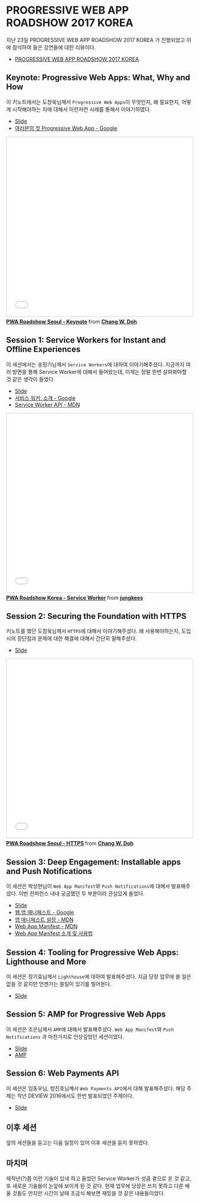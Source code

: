 # PROGRESSIVE WEB APP ROADSHOW 2017 KOREA

지난 23일 PROGRESSIVE WEB APP ROADSHOW 2017 KOREA 가 진행되었고 이에 참석하여 들은 강연들에 대한 리뷰이다.

* [PROGRESSIVE WEB APP ROADSHOW 2017 KOREA](https://gdg-korea-webtech.firebaseapp.com/pwa-roadshow17/)

## Keynote: Progressive Web Apps: What, Why and How

이 키노트에서는 도창욱님께서 `Progressive Web Apps`이 무엇인지, 왜 필요한지, 어떻게 시작해야하는 지에 대해서 이런저런 사례를 통해서 이야기하였다.

* [Slide](https://www.slideshare.net/cwdoh/pwa-roadshow-seoul-keynote)
* [여러분의 첫 Progressive Web App - Google](https://joshua1988.github.io/web_dev/webapp-manifest/)

<iframe src="//www.slideshare.net/slideshow/embed_code/key/O8KQmBR4Wxmtr" width="595" height="485" frameborder="0" marginwidth="0" marginheight="0" scrolling="no" style="border:1px solid #CCC; border-width:1px; margin-bottom:5px; max-width: 100%;" allowfullscreen> </iframe> <div style="margin-bottom:5px"> <strong> <a href="//www.slideshare.net/cwdoh/pwa-roadshow-seoul-keynote" title="PWA Roadshow Seoul - Keynote" target="_blank">PWA Roadshow Seoul - Keynote</a> </strong> from <strong><a target="_blank" href="https://www.slideshare.net/cwdoh">Chang W. Doh</a></strong> </div>

## Session 1: Service Workers for Instant and Offline Experiences

이 세션에서는 송정기님께서 `Service Workers`에 대하여 이야기해주셨다. 지금까지 여러 방면을 통해 Service Worker에 대해서 들어왔는데, 이제는 정말 한번 살펴봐야할 것 같은 생각이 들었다.

* [Slide](https://www.slideshare.net/jungkees/pwa-roadshow-korea-service-worker-75350144)
* [서비스 워커: 소개 - Google](https://developers.google.com/web/fundamentals/getting-started/primers/service-workers?hl=ko)
* [Service Worker API - MDN](https://developer.mozilla.org/en-US/docs/Web/API/Service_Worker_API)

<iframe src="//www.slideshare.net/slideshow/embed_code/key/BFxOHWSPrCnWMR" width="595" height="485" frameborder="0" marginwidth="0" marginheight="0" scrolling="no" style="border:1px solid #CCC; border-width:1px; margin-bottom:5px; max-width: 100%;" allowfullscreen> </iframe> <div style="margin-bottom:5px"> <strong> <a href="//www.slideshare.net/jungkees/pwa-roadshow-korea-service-worker-75350144" title="PWA Roadshow Korea - Service Worker" target="_blank">PWA Roadshow Korea - Service Worker</a> </strong> from <strong><a target="_blank" href="https://www.slideshare.net/jungkees">jungkees</a></strong> </div>

## Session 2: Securing the Foundation with HTTPS

키노트를 했던 도창욱님께서 `HTTPS`에 대해서 이야기해주셨다. 왜 사용해야하는지, 도입시의 장단점과 문제에 대한 해결에 대해서 간단히 말해주셨다.

* [Slide](https://gdg-korea-webtech.firebaseapp.com/pwa-roadshow17/)

<iframe src="//www.slideshare.net/slideshow/embed_code/key/brnvghAXhukfmt" width="595" height="485" frameborder="0" marginwidth="0" marginheight="0" scrolling="no" style="border:1px solid #CCC; border-width:1px; margin-bottom:5px; max-width: 100%;" allowfullscreen> </iframe> <div style="margin-bottom:5px"> <strong> <a href="//www.slideshare.net/cwdoh/pwa-roadshow-seoul-https" title="PWA Roadshow Seoul - HTTPS" target="_blank">PWA Roadshow Seoul - HTTPS</a> </strong> from <strong><a target="_blank" href="https://www.slideshare.net/cwdoh">Chang W. Doh</a></strong> </div>

## Session 3: Deep Engagement: Installable apps and Push Notifications

이 세션은 박상현님이 `Web App Manifest`와 `Push Notifications`에 대해서 발표해주셨다. 이번 컨퍼런스 내내 궁금했던 두 부분이라 관심있게 들었다.

* [Slide](https://docs.google.com/presentation/d/14_jRqn1xwe29RqXsy-uoVcrbt6tkuAW3sKr3PXZXliw/edit#slide=id.p10)
* [웹 앱 매니페스트 - Google](https://developers.google.com/web/fundamentals/engage-and-retain/web-app-manifest/?hl=ko)
* [앱 매니페스트 설정 - MDN](https://developer.mozilla.org/ko/docs/Web/Apps/Developing/Manifest/Manifest)
* [Web App Manifest - MDN](https://developer.mozilla.org/ko/docs/Web/Manifest)
* [Web App Manifest 소개 및 사용법](https://joshua1988.github.io/web_dev/webapp-manifest/)

## Session 4: Tooling for Progressive Web Apps: Lighthouse and More

이 세션은 장기효님께서 `Lighthouse`에 대하여 발표해주셨다. 지금 당장 업무에 쓸 일은 없을 것 같지만 언젠가는 쓸일이 있기를 빌어본다.

* [Slide](https://www.slideshare.net/GihyoJoshuaJang/2017googlepwaroadshowlighthouse)

## Session 5: AMP for Progressive Web Apps

이 세션은 조은님께서 `AMP`에 대해서 발표해주셨다. `Web App Manifest`와 `Push Notifications` 과 마찬가지로 인상깊었던 세션이었다.

* [Slide](https://www.slideshare.net/euncho161/amp-and-pwa)
* [AMP](https://www.ampproject.org/ko/)

## Session 6: Web Payments API

이 세션은 임동우님, 방진호님꼐서 `Web Payments API`에서 대해 발표해주셨다. 해당 주제는 작년 DEVIEW 2016에서도 한번 발표되었던 주제이다.

* [Slide](https://docs.google.com/presentation/d/1MwAe4lLVpBEEjEGSj0EQ0nsp-tXL555iUp-OpwZlohI/edit#slide=id.p)

## 이후 세션

앞의 세션들을 듣고는 다음 일정이 있어 이후 세션을 듣지 못하였다.

## 마치며

재작년(?)쯤 이런 기술이 있네 하고 들었던 Service Worker가 성큼 곁으로 온 것 같고, 또 새로운 기술들이 눈앞에 보이게 된 것 같다. 현재 업무에 당장은 쓰지 못하고 다른 배울 것들도 만지만 시간이 날때 조금식 해보면 재밌을 것 같은 내용들이었다.
